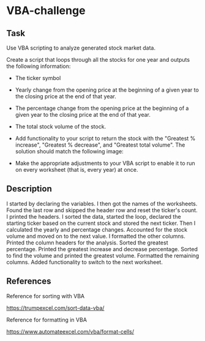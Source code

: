 # VBA-challenge

## Task

Use VBA scripting to analyze generated stock market data. 

Create a script that loops through all the stocks for one year and outputs the following information:

* The ticker symbol

* Yearly change from the opening price at the beginning of a given year to the closing price at the end of that year.

* The percentage change from the opening price at the beginning of a given year to the closing price at the end of that year.

* The total stock volume of the stock.

* Add functionality to your script to return the stock with the "Greatest % increase", "Greatest % decrease", and "Greatest total volume". The solution should match the following image:

* Make the appropriate adjustments to your VBA script to enable it to run on every worksheet (that is, every year) at once.

## Description

I started by declaring the variables. I then got the names of the worksheets. Found the last row and skipped the header row and reset the ticker's count. I printed the headers. I sorted the data, started the loop, declared the starting ticker based on the current stock and stored the next ticker. Then I calculated the yearly and percentage changes. Accounted for the stock volume and moved on to the next value. I formatted the other columns. Printed the column headers for the analysis. Sorted the greatest percentage. Printed the greatest increase and decrease percentage. Sorted to find the volume and printed the greatest volume. Formatted the remaining columns. Added functionality to switch to the next worksheet.

## References

Reference for sorting with VBA

https://trumpexcel.com/sort-data-vba/

Reference for formatting in VBA

https://www.automateexcel.com/vba/format-cells/
